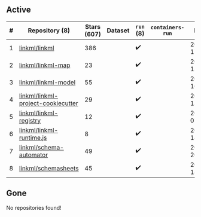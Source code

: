 ## Active
| # | Repository (8) | Stars (607) | Dataset | `run` (8) | `containers-run` | Last Modified |
| --- | --- | --- | --- | --- | --- | --- |
| 1 | [linkml/linkml](https://github.com/linkml/linkml) | 386 |  | :heavy_check_mark: |  | 2025-07-10 17:14:23+00:00 |
| 2 | [linkml/linkml-map](https://github.com/linkml/linkml-map) | 23 |  | :heavy_check_mark: |  | 2025-07-02 13:22:41+00:00 |
| 3 | [linkml/linkml-model](https://github.com/linkml/linkml-model) | 55 |  | :heavy_check_mark: |  | 2025-06-02 16:47:55+00:00 |
| 4 | [linkml/linkml-project-cookiecutter](https://github.com/linkml/linkml-project-cookiecutter) | 29 |  | :heavy_check_mark: |  | 2025-02-13 13:26:22+00:00 |
| 5 | [linkml/linkml-registry](https://github.com/linkml/linkml-registry) | 12 |  | :heavy_check_mark: |  | 2025-07-07 07:19:07+00:00 |
| 6 | [linkml/linkml-runtime.js](https://github.com/linkml/linkml-runtime.js) | 8 |  | :heavy_check_mark: |  | 2023-06-12 18:56:08+00:00 |
| 7 | [linkml/schema-automator](https://github.com/linkml/schema-automator) | 49 |  | :heavy_check_mark: |  | 2025-07-11 20:37:05+00:00 |
| 8 | [linkml/schemasheets](https://github.com/linkml/schemasheets) | 45 |  | :heavy_check_mark: |  | 2025-05-01 18:20:42+00:00 |

## Gone
No repositories found!
